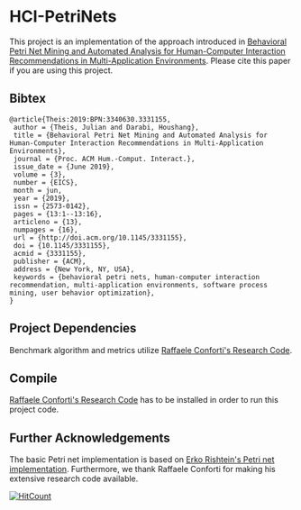 # HCI-PetriNets
This project is an implementation of the approach introduced in [Behavioral Petri Net Mining and Automated Analysis for Human-Computer Interaction Recommendations in Multi-Application Environments](https://dl.acm.org/citation.cfm?id=3331155). Please cite this paper if you are using this project.


## Bibtex
```
@article{Theis:2019:BPN:3340630.3331155,
 author = {Theis, Julian and Darabi, Houshang},
 title = {Behavioral Petri Net Mining and Automated Analysis for Human-Computer Interaction Recommendations in Multi-Application Environments},
 journal = {Proc. ACM Hum.-Comput. Interact.},
 issue_date = {June 2019},
 volume = {3},
 number = {EICS},
 month = jun,
 year = {2019},
 issn = {2573-0142},
 pages = {13:1--13:16},
 articleno = {13},
 numpages = {16},
 url = {http://doi.acm.org/10.1145/3331155},
 doi = {10.1145/3331155},
 acmid = {3331155},
 publisher = {ACM},
 address = {New York, NY, USA},
 keywords = {behavioral petri nets, human-computer interaction recommendation, multi-application environments, software process mining, user behavior optimization},
}
```

## Project Dependencies
Benchmark algorithm and metrics utilize [Raffaele Conforti's Research Code](https://github.com/raffaeleconforti/ResearchCode).

## Compile
[Raffaele Conforti's Research Code](https://github.com/raffaeleconforti/ResearchCode) has to be installed in order to run this project code.

## Further Acknowledgements
The basic Petri net implementation is based on [Erko Rishtein's Petri net implementation](https://github.com/ErkoRisthein/conformance-checker/).
Furthermore, we thank Raffaele Conforti for making his extensive research code available.

[![HitCount](http://hits.dwyl.io/Julian-Theis/HCI-PetriNets.svg)](http://hits.dwyl.io/Julian-Theis/HCI-PetriNets)
